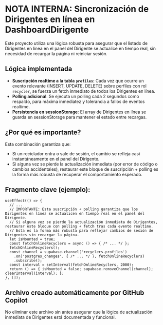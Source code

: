 # NOTA INTERNA: Sincronización de Dirigentes en línea en DashboardDirigente

Este proyecto utiliza una lógica robusta para asegurar que el listado de Dirigentes en línea en el panel del Dirigente se actualice en tiempo real, sin necesidad de recargar la página ni reiniciar sesión.

## Lógica implementada

- **Suscripción realtime a la tabla `profiles`**: Cada vez que ocurre un evento relevante (INSERT, UPDATE, DELETE) sobre perfiles con rol `recycler`, se fuerza un fetch inmediato de todos los Dirigentes en línea.
- **Polling adicional**: Se ejecuta un polling cada 2 segundos como respaldo, para máxima inmediatez y tolerancia a fallos de eventos realtime.
- **Persistencia en sessionStorage**: El array de Dirigentes en línea se guarda en sessionStorage para mantener el estado entre recargas.

## ¿Por qué es importante?

Esta combinación garantiza que:
- Si un reciclador entra o sale de sesión, el cambio se refleja casi instantáneamente en el panel del Dirigente.
- Si alguna vez se pierde la actualización inmediata (por error de código o cambios accidentales), restaurar este bloque de suscripción + polling es la forma más robusta de recuperar el comportamiento esperado.

## Fragmento clave (ejemplo):

```tsx
useEffect(() => {
  // ...
  // IMPORTANTE: Esta suscripción + polling garantiza que los Dirigentes en línea se actualicen en tiempo real en el panel del Dirigente.
  // Si alguna vez se pierde la actualización inmediata de Dirigentes, restaurar este bloque con polling + fetch tras cada evento realtime.
  // Esta es la forma más robusta para reflejar cambios de sesión de Dirigentes sin recargar la página.
  let isMounted = true;
  const fetchOnlineRecyclers = async () => { /* ... */ };
  fetchOnlineRecyclers();
  const channel = supabase.channel('recyclers-profiles')
    .on('postgres_changes', { /* ... */ }, fetchOnlineRecyclers)
    .subscribe();
  const interval = setInterval(fetchOnlineRecyclers, 2000);
  return () => { isMounted = false; supabase.removeChannel(channel); clearInterval(interval); };
}, []);
```

## Archivo creado automáticamente por GitHub Copilot

No eliminar este archivo sin antes asegurar que la lógica de actualización inmediata de Dirigentes está documentada y funcional.
